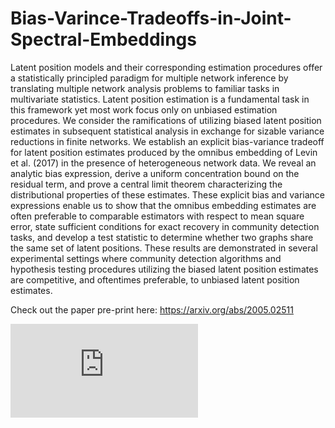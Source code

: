 # Bias-Varince-Tradeoffs-in-Joint-Spectral-Embeddings

Latent position models and their corresponding estimation procedures offer a statistically principled
paradigm for multiple network inference by translating multiple network analysis problems to familiar
tasks in multivariate statistics. Latent position estimation is a fundamental task in this framework yet
most work focus only on unbiased estimation procedures. We consider the ramifications of utilizing biased
latent position estimates in subsequent statistical analysis in exchange for sizable variance reductions in
finite networks. We establish an explicit bias-variance tradeoff for latent position estimates produced by
the omnibus embedding of Levin et al. (2017) in the presence of heterogeneous network data. We reveal
an analytic bias expression, derive a uniform concentration bound on the residual term, and prove a
central limit theorem characterizing the distributional properties of these estimates. These explicit bias
and variance expressions enable us to show that the omnibus embedding estimates are often preferable to
comparable estimators with respect to mean square error, state sufficient conditions for exact recovery in
community detection tasks, and develop a test statistic to determine whether two graphs share the same
set of latent positions. These results are demonstrated in several experimental settings where community
detection algorithms and hypothesis testing procedures utilizing the biased latent position estimates are
competitive, and oftentimes preferable, to unbiased latent position estimates.

Check out the paper pre-print here: <https://arxiv.org/abs/2005.02511>

![alt text](https://github.com/dravesb/BV-Tradeoffs-in-JSE/blob/master/one_dim_BV_tradeoff/figures/1d_mse.pdf)
